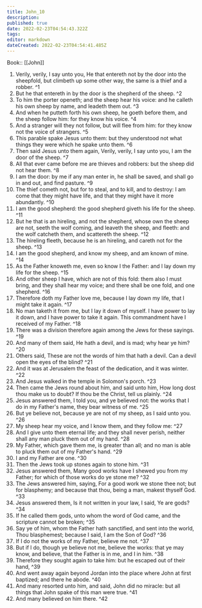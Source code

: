 ```yaml
---
title: John_10
description: 
published: true
date: 2022-02-23T04:54:43.322Z
tags: 
editor: markdown
dateCreated: 2022-02-23T04:54:41.485Z
---
```


 Book:: [[John]]
 1. Verily, verily, I say unto you, He that entereth not by the door into the sheepfold, but climbeth up some other way, the same is a thief and a robber. ^1
 2. But he that entereth in by the door is the shepherd of the sheep. ^2
 3. To him the porter openeth; and the sheep hear his voice: and he calleth his own sheep by name, and leadeth them out. ^3
 4. And when he putteth forth his own sheep, he goeth before them, and the sheep follow him: for they know his voice. ^4
 5. And a stranger will they not follow, but will flee from him: for they know not the voice of strangers. ^5
 6. This parable spake Jesus unto them: but they understood not what things they were which he spake unto them. ^6
 7. Then said Jesus unto them again, Verily, verily, I say unto you, I am the door of the sheep. ^7
 8. All that ever came before me are thieves and robbers: but the sheep did not hear them. ^8
 9. I am the door: by me if any man enter in, he shall be saved, and shall go in and out, and find pasture. ^9
 10. The thief cometh not, but for to steal, and to kill, and to destroy: I am come that they might have life, and that they might have it more abundantly. ^10
 11. I am the good shepherd: the good shepherd giveth his life for the sheep. ^11
 12. But he that is an hireling, and not the shepherd, whose own the sheep are not, seeth the wolf coming, and leaveth the sheep, and fleeth: and the wolf catcheth them, and scattereth the sheep. ^12
 13. The hireling fleeth, because he is an hireling, and careth not for the sheep. ^13
 14. I am the good shepherd, and know my sheep, and am known of mine. ^14
 15. As the Father knoweth me, even so know I the Father: and I lay down my life for the sheep. ^15
 16. And other sheep I have, which are not of this fold: them also I must bring, and they shall hear my voice; and there shall be one fold, and one shepherd. ^16
 17. Therefore doth my Father love me, because I lay down my life, that I might take it again. ^17
 18. No man taketh it from me, but I lay it down of myself. I have power to lay it down, and I have power to take it again. This commandment have I received of my Father. ^18
 19. There was a division therefore again among the Jews for these sayings. ^19
 20. And many of them said, He hath a devil, and is mad; why hear ye him? ^20
 21. Others said, These are not the words of him that hath a devil. Can a devil open the eyes of the blind? ^21
 22. And it was at Jerusalem the feast of the dedication, and it was winter. ^22
 23. And Jesus walked in the temple in Solomon's porch. ^23
 24. Then came the Jews round about him, and said unto him, How long dost thou make us to doubt? If thou be the Christ, tell us plainly. ^24
 25. Jesus answered them, I told you, and ye believed not: the works that I do in my Father's name, they bear witness of me. ^25
 26. But ye believe not, because ye are not of my sheep, as I said unto you. ^26
 27. My sheep hear my voice, and I know them, and they follow me: ^27
 28. And I give unto them eternal life; and they shall never perish, neither shall any man pluck them out of my hand. ^28
 29. My Father, which gave them me, is greater than all; and no man is able to pluck them out of my Father's hand. ^29
 30. I and my Father are one. ^30
 31. Then the Jews took up stones again to stone him. ^31
 32. Jesus answered them, Many good works have I shewed you from my Father; for which of those works do ye stone me? ^32
 33. The Jews answered him, saying, For a good work we stone thee not; but for blasphemy; and because that thou, being a man, makest thyself God. ^33
 34. Jesus answered them, Is it not written in your law, I said, Ye are gods? ^34
 35. If he called them gods, unto whom the word of God came, and the scripture cannot be broken; ^35
 36. Say ye of him, whom the Father hath sanctified, and sent into the world, Thou blasphemest; because I said, I am the Son of God? ^36
 37. If I do not the works of my Father, believe me not. ^37
 38. But if I do, though ye believe not me, believe the works: that ye may know, and believe, that the Father is in me, and I in him. ^38
 39. Therefore they sought again to take him: but he escaped out of their hand, ^39
 40. And went away again beyond Jordan into the place where John at first baptized; and there he abode. ^40
 41. And many resorted unto him, and said, John did no miracle: but all things that John spake of this man were true. ^41
 42. And many believed on him there. ^42
